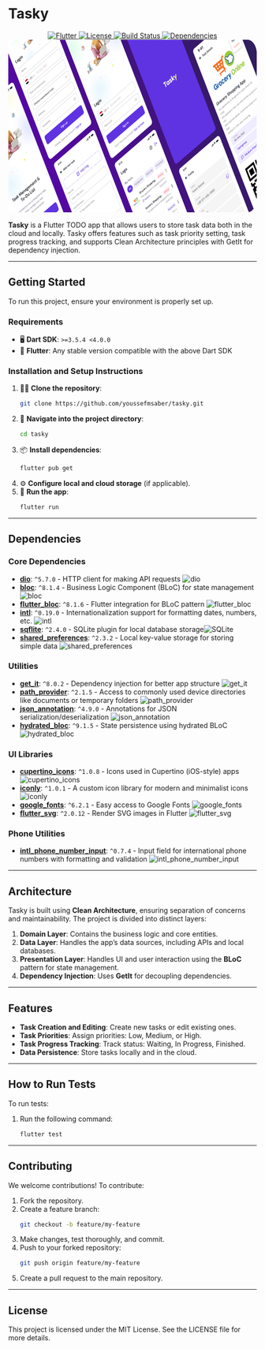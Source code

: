 # Tasky
<div align="center">
  <a href="https://flutter.dev/">
    <img src="https://img.shields.io/badge/Flutter-%20%3E%3D%203.5.4-blue" alt="Flutter" />
  </a>
  <a href="https://opensource.org/licenses/MIT">
    <img src="https://img.shields.io/badge/License-MIT-green" alt="License" />
  </a>
  <a href="https://github.com/youssefmsaber/tasky">
    <img src="https://img.shields.io/badge/Build-Passing-brightgreen" alt="Build Status" />
  </a>
  <a href="https://pub.dev/packages/dio">
    <img src="https://img.shields.io/badge/Dependencies-Updated-blue" alt="Dependencies" />
  </a>
</div>

<div align="center">
  <img src="src/project-design.png" alt="Project Design" height="350">
</div>

**Tasky** is a Flutter TODO app that allows users to store task data both in the cloud and locally. Tasky offers features such as task priority setting, task progress tracking, and supports Clean Architecture principles with GetIt for dependency injection.

---

## Getting Started

To run this project, ensure your environment is properly set up.

### Requirements

- 🖥️ **Dart SDK**: `>=3.5.4 <4.0.0`
- 📱 **Flutter**: Any stable version compatible with the above Dart SDK

### Installation and Setup Instructions

1. 🧑‍💻 **Clone the repository**:
   ```bash
   git clone https://github.com/youssefmsaber/tasky.git
   ```
2. 🔽 **Navigate into the project directory**:
   ```bash
   cd tasky
   ```
3. 📦 **Install dependencies**:
   ```bash
   flutter pub get
   ```
4. ⚙️ **Configure local and cloud storage** (if applicable).
5. 🚀 **Run the app**:
    ```bash
   flutter run
   ```

---

## Dependencies

### Core Dependencies

- **[dio](https://pub.dev/packages/dio)**: `^5.7.0` - HTTP client for making API requests ![dio](https://img.shields.io/badge/HTTP-client-dio-blue)
- **[bloc](https://pub.dev/packages/bloc)**: `^8.1.4` - Business Logic Component (BLoC) for state management ![bloc](https://img.shields.io/badge/BLoC-pattern-blue)
- **[flutter_bloc](https://pub.dev/packages/flutter_bloc)**: `^8.1.6` - Flutter integration for BLoC pattern ![flutter_bloc](https://img.shields.io/badge/Flutter%20BLoC-blue)
- **[intl](https://pub.dev/packages/intl)**: `^0.19.0` - Internationalization support for formatting dates, numbers, etc. ![intl](https://img.shields.io/badge/Intl-0.19-blue)
- **[sqflite](https://pub.dev/packages/sqflite)**: `^2.4.0` - SQLite plugin for local database storage![SQLite](https://img.shields.io/badge/sqlite-%2307405e.svg?style=for-the-badge&logo=sqlite&logoColor=white)
- **[shared_preferences](https://pub.dev/packages/shared_preferences)**: `^2.3.2` - Local key-value storage for storing simple data ![shared_preferences](https://img.shields.io/badge/Storage-Shared%20Preferences-green)

### Utilities

- **[get_it](https://pub.dev/packages/get_it)**: `^8.0.2` - Dependency injection for better app structure ![get_it](https://img.shields.io/badge/DI-GetIt-blue)
- **[path_provider](https://pub.dev/packages/path_provider)**: `^2.1.5` - Access to commonly used device directories like documents or temporary folders ![path_provider](https://img.shields.io/badge/Path%20Provider-blue)
- **[json_annotation](https://pub.dev/packages/json_annotation)**: `^4.9.0` - Annotations for JSON serialization/deserialization ![json_annotation](https://img.shields.io/badge/JSON%20Annotation-yellow)
- **[hydrated_bloc](https://pub.dev/packages/hydrated_bloc)**: `^9.1.5` - State persistence using hydrated BLoC ![hydrated_bloc](https://img.shields.io/badge/Hydrated%20BLoC-blue)

### UI Libraries

- **[cupertino_icons](https://pub.dev/packages/cupertino_icons)**: `^1.0.8` - Icons used in Cupertino (iOS-style) apps ![cupertino_icons](https://img.shields.io/badge/Cupertino%20Icons-lightgray)
- **[iconly](https://pub.dev/packages/iconly)**: `^1.0.1` - A custom icon library for modern and minimalist icons ![iconly](https://img.shields.io/badge/Iconly-Icons-purple)
- **[google_fonts](https://pub.dev/packages/google_fonts)**: `^6.2.1` - Easy access to Google Fonts ![google_fonts](https://img.shields.io/badge/Google%20Fonts-fonts-blue)
- **[flutter_svg](https://pub.dev/packages/flutter_svg)**: `^2.0.12` - Render SVG images in Flutter ![flutter_svg](https://img.shields.io/badge/SVG-Rendering-blue)

### Phone Utilities

- **[intl_phone_number_input](https://pub.dev/packages/intl_phone_number_input)**: `^0.7.4` - Input field for international phone numbers with formatting and validation ![intl_phone_number_input](https://img.shields.io/badge/Phone%20Input-orange)

---

## Architecture

Tasky is built using **Clean Architecture**, ensuring separation of concerns and maintainability. The project is divided into distinct layers:

1. **Domain Layer**: Contains the business logic and core entities.
2. **Data Layer**: Handles the app’s data sources, including APIs and local databases.
3. **Presentation Layer**: Handles UI and user interaction using the **BLoC** pattern for state management.
4. **Dependency Injection**: Uses **GetIt** for decoupling dependencies.

---

## Features

- **Task Creation and Editing**: Create new tasks or edit existing ones.
- **Task Priorities**: Assign priorities: Low, Medium, or High.
- **Task Progress Tracking**: Track status: Waiting, In Progress, Finished.
- **Data Persistence**: Store tasks locally and in the cloud.

---

## How to Run Tests

To run tests:

1. Run the following command:
   ```bash
   flutter test
   ```

---

## Contributing

We welcome contributions! To contribute:

1. Fork the repository.
2. Create a feature branch:
    ```bash
    git checkout -b feature/my-feature
    ```
3. Make changes, test thoroughly, and commit.
4. Push to your forked repository:
   ```bash
   git push origin feature/my-feature
   ```
5. Create a pull request to the main repository.

---

## License

This project is licensed under the MIT License. See the LICENSE file for more details.
